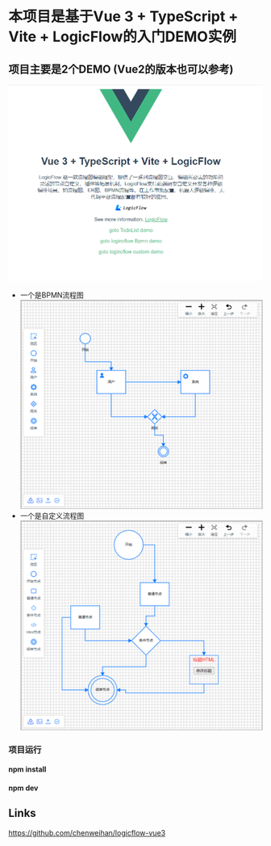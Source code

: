 # 本项目是基于Vue 3 + TypeScript + Vite + LogicFlow的入门DEMO实例

## 项目主要是2个DEMO (Vue2的版本也可以参考)

![This is a alt image](./public/1.png)
* 一个是BPMN流程图
![This is a alt image](./public/2.png)
* 一个是自定义流程图
![This is a alt image](./public/3.png)


### 项目运行

#### npm install
#### npm dev

## Links

https://github.com/chenweihan/logicflow-vue3

